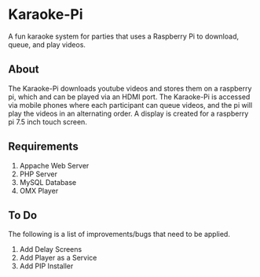 # Karaoke-Pi
A fun karaoke system for parties that uses a Raspberry Pi to download, queue, and play videos.
## About
The Karaoke-Pi downloads youtube videos and stores them on a raspberry pi, which and can be played via an HDMI port. The Karaoke-Pi is accessed via mobile phones where each participant can queue videos, and the pi will play the videos in an alternating order. A display is created for a raspberry pi 7.5 inch touch screen.
## Requirements
1. Appache Web Server
2. PHP Server
3. MySQL Database
4. OMX Player
## To Do
The following is a list of improvements/bugs that need to be applied.
1. Add Delay Screens 
2. Add Player as a Service
3. Add PIP Installer
